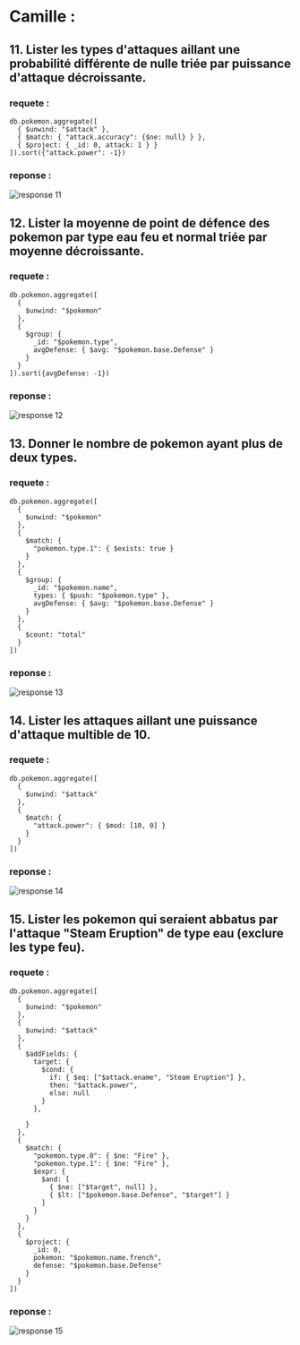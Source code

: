 # Camille :

## 11. Lister les types d'attaques aillant une probabilité différente de nulle triée par puissance d'attaque décroissante.

### requete :

```
db.pokemon.aggregate([
  { $unwind: "$attack" },
  { $match: { "attack.accuracy": {$ne: null} } },
  { $project: { _id: 0, attack: 1 } }
]).sort({"attack.power": -1})
```

### reponse :

![response 11](/reponses/response_11.png)

## 12. Lister la moyenne de point de défence des pokemon par type eau feu et normal triée par moyenne décroissante.

### requete :

```
db.pokemon.aggregate([
  {
    $unwind: "$pokemon"
  },
  {
    $group: {
      _id: "$pokemon.type",
      avgDefense: { $avg: "$pokemon.base.Defense" }
    }
  }
]).sort({avgDefense: -1})
```

### reponse :

![response 12](/reponses/response_12.png)

## 13. Donner le nombre de pokemon ayant plus de deux types.

### requete :

```
db.pokemon.aggregate([
  {
    $unwind: "$pokemon"
  },
  {
    $match: {
      "pokemon.type.1": { $exists: true }
    }
  },
  {
    $group: {
      _id: "$pokemon.name",
      types: { $push: "$pokemon.type" },
      avgDefense: { $avg: "$pokemon.base.Defense" }
    }
  },
  {
    $count: "total"
  }
])
```

### reponse :

![response 13](/reponses/response_13.png)

## 14. Lister les attaques aillant une puissance d'attaque multible de 10.

### requete :

```
db.pokemon.aggregate([
  {
    $unwind: "$attack"
  },
  {
    $match: {
      "attack.power": { $mod: [10, 0] }
    }
  }
])
```

### reponse :

![response 14](/reponses/response_14.png)

## 15. Lister les pokemon qui seraient abbatus par l'attaque "Steam Eruption" de type eau (exclure les type feu).

### requete :

```
db.pokemon.aggregate([
  {
    $unwind: "$pokemon"
  },
  {
    $unwind: "$attack"
  },
  {
    $addFields: {
      target: {
        $cond: {
          if: { $eq: ["$attack.ename", "Steam Eruption"] },
          then: "$attack.power",
          else: null
        }
      },

    }
  },
  {
    $match: {
      "pokemon.type.0": { $ne: "Fire" },
      "pokemon.type.1": { $ne: "Fire" },
      $expr: {
        $and: [
          { $ne: ["$target", null] },
          { $lt: ["$pokemon.base.Defense", "$target"] }
        ]
      }
    }
  },
  {
    $project: {
      _id: 0,
      pokemon: "$pokemon.name.french",
      defense: "$pokemon.base.Defense"
    }
  }
])
```

### reponse :

![response 15](/reponses/response_15.png)
